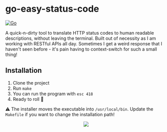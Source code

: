 # go-easy-status-code
[![Go](https://github.com/kampanosg/go-easy-status-code/actions/workflows/go.yml/badge.svg)](https://github.com/kampanosg/go-easy-status-code/actions/workflows/go.yml)

A quick-n-dirty tool to translate HTTP status codes to human readable descriptions, without leaving the terminal. Built out of necessity as I am working with RESTful APIs all day. Sometimes I get a weird response that I haven't seen before  - it's pain having to context-switch for such a small thing!

## Installation
1. Clone the project
2. Run `make` 
3. You can run the program with `esc 418`
4. Ready to roll 🚀

⚠️ The installer moves the executable into `/usr/local/bin`. Update the `Makefile` if you want to change the installation path!

<p align="center">
  <img src="https://httpstatusdogs.com/img/418.jpg" />  
</p>
